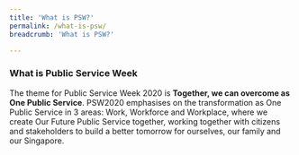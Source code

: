 ```yaml
---
title: 'What is PSW?'
permalink: /what-is-psw/
breadcrumb: 'What is PSW?'

---
```


### What is Public Service Week

The theme for Public Service Week 2020 is <b>Together, we can overcome as One Public Service</b>. PSW2020 emphasises on the transformation as One Public Service in 3 areas: Work, Workforce and Workplace, where we create Our Future Public Service together, working together with citizens and stakeholders to build a better tomorrow for ourselves, our family and our Singapore. 
<br>
<br>

